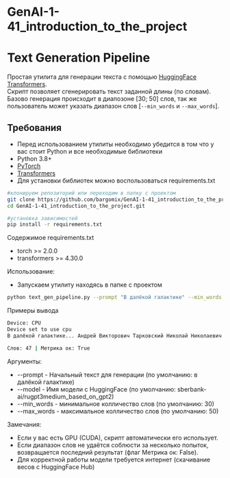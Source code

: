 # GenAI-1-41_introduction_to_the_project
# Text Generation Pipeline

Простая утилита для генерации текста с помощью [HuggingFace Transformers](https://huggingface.co/).  
Скрипт позволяет сгенерировать текст заданной длины (по словам).  
Базово генерация происходит в диапозоне [30; 50] слов, так же пользователь может указать диапазон слов [`--min_words` и `--max_words`].

## Требования
- Перед использованием утилиты необходимо убедится в том что у вас стоит Python и все необходимые библиотеки
- Python 3.8+
- [PyTorch](https://pytorch.org/get-started/locally/)
- [Transformers](https://huggingface.co/docs/transformers/index)
- Для установки библиотек можно воспользоваться requirements.txt
```bash
#клонируем репозиторий или переходим в папку с проектом
git clone https://github.com/bargomix/GenAI-1-41_introduction_to_the_project.git
cd GenAI-1-41_introduction_to_the_project.git

#установка зависимостей
pip install -r requirements.txt
```
Содержимое requirements.txt
- torch >= 2.0.0
- transformers >= 4.30.0

Использование:
- Запускаем утилиту находясь в папке с проектом
```bash
python text_gen_pipeline.py --prompt "В далёкой галактике" --min_words 30 --max_words 50
```

Примеры вывода
```bash
Device: CPU
Device set to use cpu
В далёкой галактике... Андрей Викторович Тарковский Николай Николаевич Гумилёв «Настоящее — это то, что существует. То есть то, что мы знаем о нём и которое нам дано. Настоящим является только наше сознание». (Н. Бердяев) …Как-то в разговоре с моей знакомой она сказала: «Я давно хотела спросить тебя

Слов: 47 | Метрика ок: True
```

Аргументы:
- --prompt - Начальный текст для генерации (по умолчанию: в далёкой галактике)
- --model - Имя модели с HuggingFace (по умолчанию: sberbank-ai/rugpt3medium_based_on_gpt2)
- --min_words - минимальное колличество слов (по умолчанию: 30)
- --max_words - максимальное колличество слов (по умолчанию: 50)

Замечания:
- Если у вас есть GPU (CUDA), скрипт автоматически его использует.
- Если диапазон слов не удаётся соблюсти за несколько попыток, возвращается последний результат (флаг Метрика ок: False).
- Для корректной работы модели требуется интернет (скачивание весов с HuggingFace Hub)
